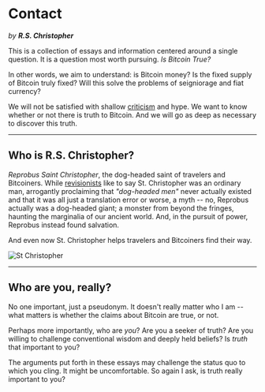 # Contact

*by* ***R.S. Christopher***

<!--
Lord Jesus Christ, Son of the Living God
Have mercy on me
a sinner
-->


This is a collection of essays
 and information centered around
 a single question.
It is a question most worth pursuing.
*Is Bitcoin True?*

In other words, we aim to understand:
 is Bitcoin money?
Is the fixed supply of Bitcoin truly fixed?
Will this solve the problems
 of seigniorage and fiat currency?

We will not be satisfied
 with shallow
 [criticism](criticisms/)
 and hype.
We want to know whether or not
 there is truth to Bitcoin.
And we will go as deep as
 necessary to discover this
 truth.






---

## Who is R.S. Christopher?

*Reprobus Saint Christopher*, the dog-headed
 saint of travelers and Bitcoiners.
While [revisionists](https://en.wikipedia.org/wiki/Saint_Christopher)
 like to say St. Christopher 
 was an ordinary man, 
 arrogantly proclaiming that
 *"dog-headed men"* never
 actually existed
 and that it was all just a
 translation
 error 
 or worse, a myth --
no, Reprobus actually was
 a dog-headed giant;
a monster from beyond the fringes,
 haunting the marginalia of
 our ancient world.
And, in the pursuit of power,
 Reprobus instead found salvation.

And even now St. Christopher helps travelers and
 Bitcoiners find their way.

![St Christopher](/images/st-christopher.jpg)






---

## Who are you, really?

No one important, just a pseudonym.
It doesn't
 really matter who I am -- what
 matters is whether the claims
 about Bitcoin are true, or not.

Perhaps more importantly,
 who are *you*?
Are you a seeker of truth?
Are you willing to challenge
 conventional wisdom and deeply
 held beliefs?
Is *truth* that important to you?

The arguments put forth
 in these essays 
 may challenge the status quo
 to which you cling.
It might be uncomfortable.
So again I ask,
 is truth really important to you?

